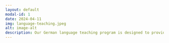 ```yaml
---
layout: default
modal-id: 1
date: 2024-04-11
img: language-teaching.jpeg
alt: image-alt
description: Our German language teaching program is designed to provide immigrants with the skills needed to communicate effectively in everyday situations. We offer beginner to advanced courses, focusing on all aspects of language learning. It is our job to adapt our teaching to your life situation.
---
```

